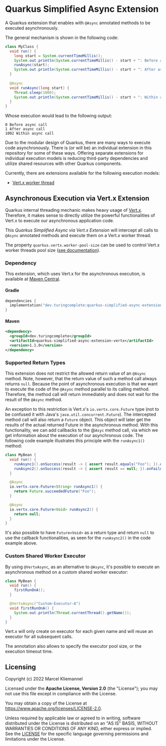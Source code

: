 # Quarkus Simplified Async Extension

A Quarkus extension that enables with `@Async` annotated methods to be executed asynchronously.

The general mechanism is shown in the following code:

```java
class MyClass {
  void run() {
    long start = System.currentTimeMillis();
    System.out.println(System.currentTimeMillis() - start + ": Before async call");
    runAsync(start);
    System.out.println(System.currentTimeMillis() - start + ": After async call");
  }
  
  @Async
  void runAsync(long start) {
    Thread.sleep(1000);
    System.out.println(System.currentTimeMillis() - start + ": Within async call");
  }
}
```

Whose execution would lead to the following output:

```
0 Before async call
1 After async call
1002 Within async call
```

Due to the modular design of Quarkus, there are many ways to execute code asynchronously. There is (or will be) an individual extension in this repository for some of these ways. Offering separate extensions for individual execution models is reducing third-party dependencies and utilize shared resources with other Quarkus components. 

Currently, there are extensions available for the following execution models:

- [Vert.x worker thread](#asynchronous-execution-via-vertx-extension)

## Asynchronous Execution via Vert.x Extension

Quarkus internal threading mechanic makes heavy usage of [Vert.x](https://vertx.io/). Therefore, it makes sense to directly utilize the powerful functionalities of Vert.x to execute our asynchronous application code. 

This _Quarkus Simplified Async via Vert.x Extension_ will intercept all calls to `@Async` annotated methods and execute them on a Vert.x worker thread.

The property `quarkus.vertx.worker-pool-size` can be used to control Vert.x worker threads pool size ([see documentation](https://quarkus.io/guides/all-config#quarkus-vertx_quarkus.vertx.worker-pool-size)).

### Dependency

This extension, which uses Vert.x for the asynchronous execution, is available at [Maven Central](https://mvnrepository.com/artifact/dev.turingcomplete/quarkus-simplified-async-extension-vertx).

#### Gradle

```kotlin
dependencies {
  implementation("dev.turingcomplete:quarkus-simplified-async-extension-vertx:1.1.0")
}
```

#### Maven

```xml
<dependency>
  <groupId>dev.turingcomplete</groupId>
  <artifactId>quarkus-simplified-async-extension-vertx</artifactId>
  <version>1.1.0</version>
</dependency>
```

### Supported Return Types

This extension does not restrict the allowed return value of an `@Async` method. Note, however, that the return value of such a method call always returns `null`. Because the point of asynchronous execution is that we want to execute the code of the `@Async` method parallel to its calling method. Therefore, the method call will return immediately and does not wait for the result of the `@Async` method.

An exception to this restriction is Vert.x's `io.vertx.core.Future` type (not to be confused it with  Java's `java.util.concurrent.Future`). The intercepted method call will also return a `Future` object. This object will later get the results of the actual returned Future in the asynchronous method. With this functionality, we can add callbacks to the @`Asyc` method call, via which we get information about the execution of our asynchronous code. The following code example illustrates this principle with the `runAsync1()` method:

```java
class MyBean {
  void run() {
    runAsync1().onSuccess(result -> { assert result.equals("Foo"); }).onFailure(error -> { /* .. */ });
    runAsync2().onSuccess(result -> { assert result == null; }).onFailure(error -> { /* .. */ });
  }

  @Async
  io.vertx.core.Future<String> runAsync1() {
    return Future.succeededFuture("Foo");
  }

  @Async
  io.vertx.core.Future<Void> runAsync2() {
    return null;
  }
}
```

It's also possible to have `Future<Void>` as a return type and return `null` to use the callback functionalities, as seen for the `runAsync2()` in the code example above.

### Custom Shared Worker Executor

By using `@VertxAsync`, as an alternative to `@Async`, it's  possible to execute an asynchronous method on a custom shared worker executor:
```java
class MyBean {
  void run() {
    firstRunOnA();
  }

  @VertxAsync("Custom-Executor-A") 
  void firstRunOnA() {
    System.out.println(Thread.currentThread().getName());
  }
}
```
Vert.x will only create on executor for each given name and will reuse an executor for all subsequent calls.

The annotation also allows to specify the executor pool size, or the execution timeout time.

## Licensing

Copyright (c) 2022 Marcel Kliemannel

Licensed under the **Apache License, Version 2.0** (the "License"); you may not use this file except in compliance with the License.

You may obtain a copy of the License at <https://www.apache.org/licenses/LICENSE-2.0>.

Unless required by applicable law or agreed to in writing, software distributed under the License is distributed on an "AS IS" BASIS, WITHOUT WARRANTIES OR CONDITIONS OF ANY KIND, either express or implied. See the [LICENSE](./LICENSE) for the specific language governing permissions and limitations under the License.
